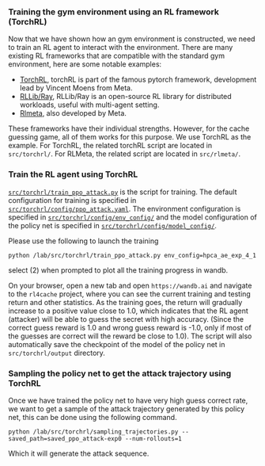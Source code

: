 ### Training the gym environment using an RL framework (TorchRL)

Now that we have shown how an gym environment is constructed, we need to train an RL agent to interact with the environment. There are many existing RL frameworks that are compatible with the standard gym environment, here are some notable examples:

* [TorchRL](https://pytorch.org/rl/), torchRL is part of the famous pytorch framework, development lead by Vincent Moens from Meta.
* [RLLib/Ray](https://docs.ray.io/en/latest/rllib/index.html), RLLib/Ray is an open-source RL library for distributed workloads, useful with multi-agent setting. 
* [Rlmeta](https://github.com/facebookresearch/rlmeta), also developed by Meta.

These frameworks have their individual strengths. However, for the cache guessing game, all of them works for this purpose. We use TorchRL as the example. For TorchRL, the related torchRL script are located in ```src/torchrl/```. For RLMeta, the related script are located in ```src/rlmeta/```. 

### Train the RL agent using TorchRL

[```src/torchrl/train_ppo_attack.py```](https://github.com/rl4cas/lab/blob/main/src/torchrl/train_ppo_attack.py) is the script for training. The default configuration for training is specified in [```src/torchrl/config/ppo_attack.yaml```](https://github.com/rl4cas/lab/blob/main/src/torchrl/config/ppo_attack.yaml). The environment configuration is specified in [```src/torchrl/config/env_config/```](https://github.com/rl4cas/lab/blob/main/src/torchrl/config/env_config) and the model configuration of the policy net is specified in 
[```src/torchrl/config/model_config/```](https://github.com/rl4cas/lab/blob/main/src/torchrl/config/model_config).

Please use the following to launch the training

```
python /lab/src/torchrl/train_ppo_attack.py env_config=hpca_ae_exp_4_1
```

select (2) when prompted to plot all the training progress in wandb. 

On your browser, open a new tab and open ```https://wandb.ai``` and navigate to the ```rl4cache``` project, where you can see the current training and testing return and other statistics. As the training goes, the return will gradually increase to a positive value close to 1.0, which indicates that the RL agent (attacker) will be able to guess the secret with high accuracy. (Since the correct guess reward is 1.0 and wrong guess reward is -1.0, only if most of the guesses are correct will the reward be close to 1.0). The script will also automatically save the checkpoint of the model of the policy net in ```src/torchrl/output``` directory.

### Sampling the policy net to get the attack trajectory using TorchRL

Once we have trained the policy net to have very high guess correct rate, we want to get a sample of the attack trajectory generated by this policy net, this can be done using the following command.

```
python /lab/src/torchrl/sampling_trajectories.py --saved_path=saved_ppo_attack-exp0 --num-rollouts=1
```
Which it will generate the attack sequence.








